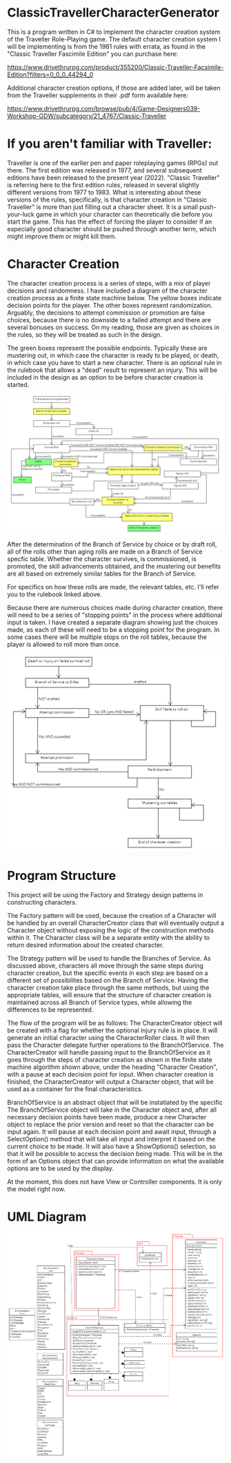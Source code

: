 # ClassicTravellerCharacterGenerator
This is a program written in C# to implement the character creation system of the Traveller Role-Playing game. The default character creation system I will be implementing is from the 1981 rules with errata, as found in the "Classic Traveller Fascimile Edition" you can purchase here: 

https://www.drivethrurpg.com/product/355200/Classic-Traveller-Facsimile-Edition?filters=0_0_0_44294_0

Additional character creation options, if those are added later, will be taken from the Traveller supplements in their .pdf form available here:

https://www.drivethrurpg.com/browse/pub/4/Game-Designers039-Workshop-GDW/subcategory/21_4767/Classic-Traveller

# If you aren't familiar with Traveller:
Traveller is one of the earlier pen and paper roleplaying games (RPGs) out there. The first edition was released in 1977, and several subsequent editions have been released to the present year (2022). "Classic Traveller" is referring here to the first edition rules, released in several slightly different versions from 1977 to 1983. What is interesting about these versions of the rules, specifically, is that character creation in "Classic Traveller" is more than just filling out a character sheet. It is a small push-your-luck game in which your character can theoretically die before you start the game. This has the effect of forcing the player to consider if an especially good character should be psuhed through another term, which might improve them or might kill them.

# Character Creation
The character creation process is a series of steps, with a mix of player decisions and randomness. I have included a diagram of the character creation process as a finite state machine below. The yellow boxes indicate decision points for the player. The other boxes represent randomization. Arguably, the decisions to attempt commission or promotion are false choices, because there is no downside to a failed attempt and there are several bonuses on success. On my reading, those are given as choices in the rules, so they will be treated as such in the design.

The green boxes represent the possible endpoints. Typically these are mustering out, in which case the character is ready to be played, or death, in which case you have to start a new character. There is an optional rule in the rulebook that allows a "dead" result to represent an injury. This will be included in the design as an option to be before character creation is started.

![](https://github.com/jessehwoods/ClassicTravellerCharacterGenerator/blob/master/docs/Diagrams/fsm_diagram_of_character_creation.png)

After the determination of the Branch of Service by choice or by draft roll, all of the rolls other than aging rolls are made on a Branch of Service specfic table. Whether the character survives, is commissioned, is promoted, the skill advancements obtained, and the mustering out benefits are all based on extremely similar tables for the Branch of Service.

For specifics on how these rolls are made, the relevant tables, etc. I'll refer you to the rulebook linked above.

Because there are numerous choices made during character creation, there will need to be a series of "stopping points" in the process where additional input is taken. I have created a separate diagram showing just the choices made, as each of these will need to be a stopping point for the program. In some cases there will be multiple stops on the roll tables, because the player is allowed to roll more than once.

![](https://github.com/jessehwoods/ClassicTravellerCharacterGenerator/blob/master/docs/Diagrams/choices_diagram.png)

# Program Structure
This project will be using the Factory and Strategy design patterns in constructing characters. 

The Factory pattern will be used, because the creation of a Character will be handled by an overall CharacterCreator class that will eventually output a Character object without exposing the logic of the construction methods within it. The Character class will be a separate entity with the ability to return desired information about the created character.

The Strategy pattern will be used to handle the Branches of Service. As discussed above, characters all move through the same steps during character creation, but the specific events in each step are based on a different set of possibilites based on the Branch of Service. Having the character creation take place through the same methods, but using the appropriate tables, will ensure that the structure of character creation is maintained across all Branch of Service types, while allowing the differences to be represented.

The flow of the program will be as follows:
The CharacterCreator object will be created with a flag for whether the optional injury rule is in place. It will generate an initial character using the CharacterRoller class. It will then pass the Character delegate further operations to the BranchOfService. The CharacterCreator will handle passing input to the BranchOfService as it goes through the steps of character creation as shown in the finite state machine algorithm shown above, under the heading "Character Creation", with a pause at each decision point for input. When character creation is finished, the CharacterCreator will output a Character object, that will be used as a container for the final characteristics.

BranchOfService is an abstract object that will be instatiated by the specific The BranchOfService object will take in the Character object and, after all necessary decision points have been made, produce a new Character object to replace the prior version and reset so that the character can be input again. It will pause at each decision point and await input, through a SelectOption() method that will take all input and interpret it based on the current choice to be made. It will also have a ShowOptions() selection, so that it will be possible to access the decision being made. This will be in the form of an Options object that can provide information on what the available options are to be used by the display.

At the moment, this does not have View or Controller components. It is only the model right now. 

# UML Diagram
![](https://github.com/jessehwoods/ClassicTravellerCharacterGenerator/blob/master/docs/Diagrams/uml_diagram.png)
